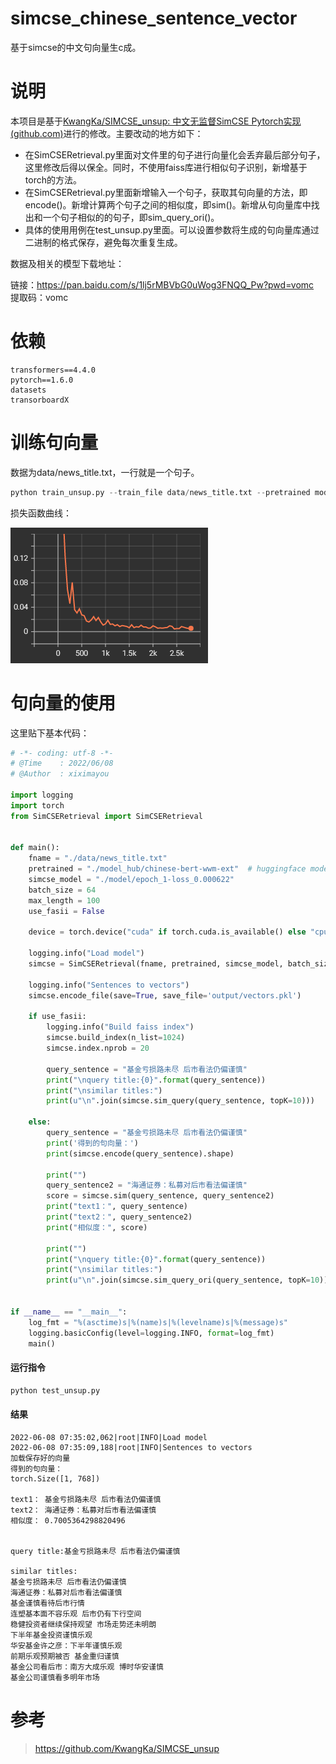 # simcse_chinese_sentence_vector
基于simcse的中文句向量生c成。

# 说明

本项目是基于[KwangKa/SIMCSE_unsup: 中文无监督SimCSE Pytorch实现 (github.com)](https://github.com/KwangKa/SIMCSE_unsup)进行的修改。主要改动的地方如下：

- 在SimCSERetrieval.py里面对文件里的句子进行向量化会丢弃最后部分句子，这里修改后得以保全。同时，不使用faiss库进行相似句子识别，新增基于torch的方法。
- 在SimCSERetrieval.py里面新增输入一个句子，获取其句向量的方法，即encode()。新增计算两个句子之间的相似度，即sim()。新增从句向量库中找出和一个句子相似的的句子，即sim_query_ori()。
- 具体的使用用例在test_unsup.py里面。可以设置参数将生成的句向量库通过二进制的格式保存，避免每次重复生成。

数据及相关的模型下载地址：<br>

链接：https://pan.baidu.com/s/1lj5rMBVbG0uWog3FNQQ_Pw?pwd=vomc <br>
提取码：vomc<br>

# 依赖

```
transformers==4.4.0
pytorch==1.6.0
datasets
transorboardX
```



# 训练句向量

数据为data/news_title.txt，一行就是一个句子。

```python
python train_unsup.py --train_file data/news_title.txt --pretrained model_hub/chinese-bert-wwm-ext/
```

损失函数曲线：

![image](https://github.com/taishan1994/simcse_chinese_sentence_vector/blob/main/image/loss.png)

# 句向量的使用

这里贴下基本代码：

```python
# -*- coding: utf-8 -*-
# @Time    : 2022/06/08
# @Author  : xiximayou

import logging
import torch
from SimCSERetrieval import SimCSERetrieval


def main():
    fname = "./data/news_title.txt"
    pretrained = "./model_hub/chinese-bert-wwm-ext"  # huggingface modelhub 下载的预训练模型
    simcse_model = "./model/epoch_1-loss_0.000622"
    batch_size = 64
    max_length = 100
    use_fasii = False

    device = torch.device("cuda" if torch.cuda.is_available() else "cpu")

    logging.info("Load model")
    simcse = SimCSERetrieval(fname, pretrained, simcse_model, batch_size, max_length, device)

    logging.info("Sentences to vectors")
    simcse.encode_file(save=True, save_file='output/vectors.pkl')

    if use_fasii:
        logging.info("Build faiss index")
        simcse.build_index(n_list=1024)
        simcse.index.nprob = 20

        query_sentence = "基金亏损路未尽 后市看法仍偏谨慎"
        print("\nquery title:{0}".format(query_sentence))
        print("\nsimilar titles:")
        print(u"\n".join(simcse.sim_query(query_sentence, topK=10)))

    else:
        query_sentence = "基金亏损路未尽 后市看法仍偏谨慎"
        print('得到的句向量：')
        print(simcse.encode(query_sentence).shape)

        print("")
        query_sentence2 = "海通证券：私募对后市看法偏谨慎"
        score = simcse.sim(query_sentence, query_sentence2)
        print("text1：", query_sentence)
        print("text2：", query_sentence2)
        print("相似度：", score)

        print("")
        print("\nquery title:{0}".format(query_sentence))
        print("\nsimilar titles:")
        print(u"\n".join(simcse.sim_query_ori(query_sentence, topK=10)))


if __name__ == "__main__":
    log_fmt = "%(asctime)s|%(name)s|%(levelname)s|%(message)s"
    logging.basicConfig(level=logging.INFO, format=log_fmt)
    main()

```

#### 运行指令

```python
python test_unsup.py
```

#### 结果

```
2022-06-08 07:35:02,062|root|INFO|Load model
2022-06-08 07:35:09,188|root|INFO|Sentences to vectors
加载保存好的向量
得到的句向量：
torch.Size([1, 768])

text1： 基金亏损路未尽 后市看法仍偏谨慎
text2： 海通证券：私募对后市看法偏谨慎
相似度： 0.7005364298820496


query title:基金亏损路未尽 后市看法仍偏谨慎

similar titles:
基金亏损路未尽 后市看法仍偏谨慎
海通证券：私募对后市看法偏谨慎
基金谨慎看待后市行情
连塑基本面不容乐观 后市仍有下行空间
稳健投资者继续保持观望 市场走势还未明朗
下半年基金投资谨慎乐观
华安基金许之彦：下半年谨慎乐观
前期乐观预期被否 基金重归谨慎
基金公司看后市：南方大成乐观 博时华安谨慎
基金公司谨慎看多明年市场
```

# 参考

> https://github.com/KwangKa/SIMCSE_unsup
